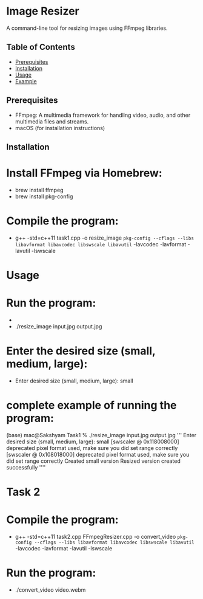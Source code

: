 # Image Resizer

A command-line tool for resizing images using FFmpeg libraries.

## Table of Contents

* [Prerequisites](#prerequisites)
* [Installation](#installation)
* [Usage](#usage)
* [Example](#example)

## Prerequisites

* FFmpeg: A multimedia framework for handling video, audio, and other multimedia files and streams.
* macOS (for installation instructions)

## Installation

#  Install FFmpeg via Homebrew:

* brew install ffmpeg
* brew install pkg-config

#  Compile the program:

* g++ -std=c++11 task1.cpp -o resize_image `pkg-config --cflags --libs libavformat libavcodec libswscale libavutil` -lavcodec -lavformat -lavutil -lswscale

# Usage
#  Run the program:
* 
* ./resize_image input.jpg output.jpg

# Enter the desired size (small, medium, large):
* Enter desired size (small, medium, large): small

# complete example of running the program:
   (base) mac@Sakshyam Task1 % ./resize_image input.jpg output.jpg
    ''' Enter desired size (small, medium, large): small
    [swscaler @ 0x118008000] deprecated pixel format used, make sure you did set range correctly
    [swscaler @ 0x108018000] deprecated pixel format used, make sure you did set range correctly
    Created small version
    Resized version created successfully ''''

# Task 2


# Compile the program:
* g++ -std=c++11 task2.cpp FFmpegResizer.cpp -o convert_video `pkg-config --cflags --libs libavformat libavcodec libswscale libavutil` -lavcodec -lavformat -lavutil -lswscale

# Run the program:
* ./convert_video video.webm